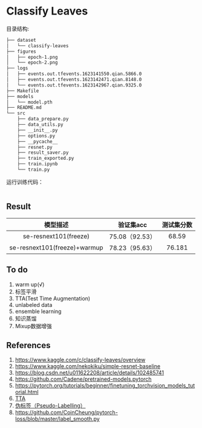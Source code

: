 # Classify Leaves

目录结构:

```bash
├── dataset
│   └── classify-leaves
├── figures
│   ├── epoch-1.png
│   └── epoch-2.png
├── logs
│   ├── events.out.tfevents.1623141550.qian.5866.0
│   ├── events.out.tfevents.1623142471.qian.8148.0
│   └── events.out.tfevents.1623142967.qian.9325.0
├── Makefile
├── models
│   └── model.pth
├── README.md
└── src
    ├── data_prepare.py
    ├── data_utils.py
    ├── __init__.py
    ├── options.py
    ├── __pycache__
    ├── resnet.py
    ├── result_saver.py
    ├── train_exported.py
    ├── train.ipynb
    └── train.py
```

运行训练代码：

```bash

```

## Result

| 模型描述 | 验证集acc | 测试集分数 |
| :----:| :----: | :----: |
| se-resnext101(freeze) | 75.08（92.53） | 68.59 |
| se-resnext101(freeze)+warmup | 78.23（95.63） | 76.181 |

## To do

1. warm up(√)
2. 标签平滑
3. TTA(Test Time Augmentation)
4. unlabeled data
5. ensemble learning
6. 知识蒸馏
7. Mixup数据增强

## References

1. https://www.kaggle.com/c/classify-leaves/overview
2. https://www.kaggle.com/nekokiku/simple-resnet-baseline
3. https://blog.csdn.net/u011622208/article/details/102485741
4. https://github.com/Cadene/pretrained-models.pytorch
5. https://pytorch.org/tutorials/beginner/finetuning_torchvision_models_tutorial.html
6. [TTA](https://mp.weixin.qq.com/s/rLSmHSTsQiqTulup6F3v7A)
7. [伪标签（Pseudo-Labelling）](https://mp.weixin.qq.com/s/eRCNxHn4MEblRcXenKIBuA)
8. https://github.com/CoinCheung/pytorch-loss/blob/master/label_smooth.py

